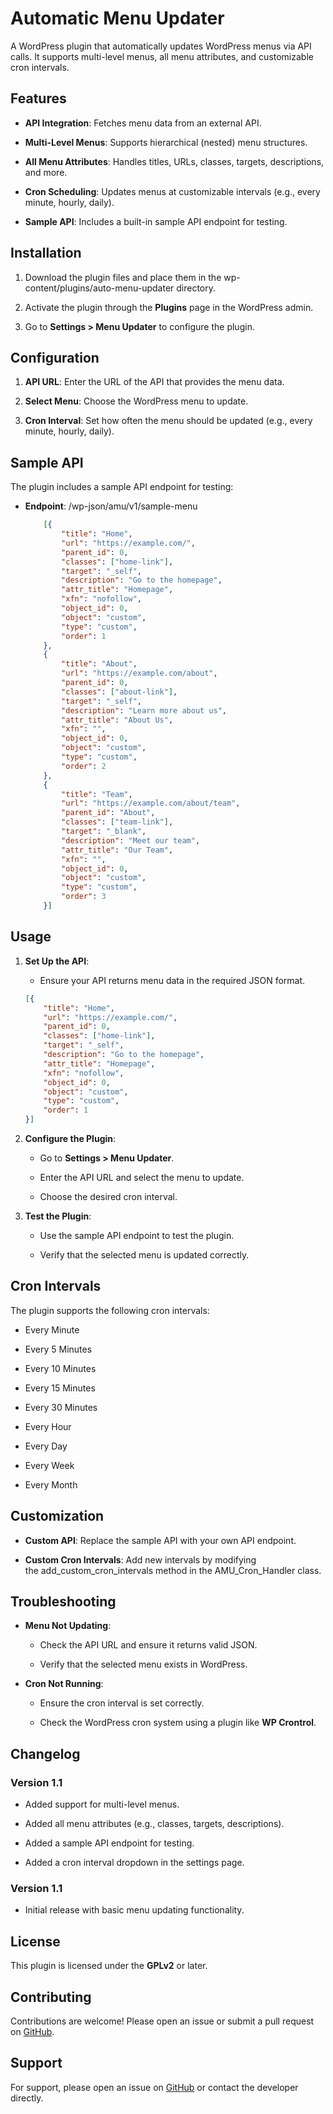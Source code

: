 **Automatic Menu Updater**
==========================

A WordPress plugin that automatically updates WordPress menus via API calls. It supports multi-level menus, all menu attributes, and customizable cron intervals.

**Features**
------------

*   **API Integration**: Fetches menu data from an external API.
    
*   **Multi-Level Menus**: Supports hierarchical (nested) menu structures.
    
*   **All Menu Attributes**: Handles titles, URLs, classes, targets, descriptions, and more.
    
*   **Cron Scheduling**: Updates menus at customizable intervals (e.g., every minute, hourly, daily).
    
*   **Sample API**: Includes a built-in sample API endpoint for testing.
    

**Installation**
----------------

1.  Download the plugin files and place them in the wp-content/plugins/auto-menu-updater directory.
    
2.  Activate the plugin through the **Plugins** page in the WordPress admin.
    
3.  Go to **Settings > Menu Updater** to configure the plugin.
    

**Configuration**
-----------------

1.  **API URL**: Enter the URL of the API that provides the menu data.
    
2.  **Select Menu**: Choose the WordPress menu to update.
    
3.  **Cron Interval**: Set how often the menu should be updated (e.g., every minute, hourly, daily).
    

**Sample API**
--------------

The plugin includes a sample API endpoint for testing:

*   **Endpoint**: /wp-json/amu/v1/sample-menu
    
    ```json 
        [{
            "title": "Home",
            "url": "https://example.com/",
            "parent_id": 0,
            "classes": ["home-link"],
            "target": "_self",
            "description": "Go to the homepage",
            "attr_title": "Homepage",
            "xfn": "nofollow",
            "object_id": 0,
            "object": "custom",
            "type": "custom",
            "order": 1
        },
        {
            "title": "About",
            "url": "https://example.com/about",
            "parent_id": 0,
            "classes": ["about-link"],
            "target": "_self",
            "description": "Learn more about us",
            "attr_title": "About Us",
            "xfn": "",
            "object_id": 0,
            "object": "custom",
            "type": "custom",
            "order": 2
        },
        {
            "title": "Team",
            "url": "https://example.com/about/team",
            "parent_id": "About",
            "classes": ["team-link"],
            "target": "_blank",
            "description": "Meet our team",
            "attr_title": "Our Team",
            "xfn": "",
            "object_id": 0,
            "object": "custom",
            "type": "custom",
            "order": 3
        }]
     ```
    

**Usage**
---------

1.  **Set Up the API**:
    
    *   Ensure your API returns menu data in the required JSON format.
        
    ```json 
    [{
        "title": "Home",
        "url": "https://example.com/",
        "parent_id": 0,
        "classes": ["home-link"],
        "target": "_self",
        "description": "Go to the homepage",
        "attr_title": "Homepage",
        "xfn": "nofollow",
        "object_id": 0,
        "object": "custom",
        "type": "custom",
        "order": 1
    }]
    ```
        
2.  **Configure the Plugin**:
    
    *   Go to **Settings > Menu Updater**.
        
    *   Enter the API URL and select the menu to update.
        
    *   Choose the desired cron interval.
        
3.  **Test the Plugin**:
    
    *   Use the sample API endpoint to test the plugin.
        
    *   Verify that the selected menu is updated correctly.
        

**Cron Intervals**
------------------

The plugin supports the following cron intervals:

*   Every Minute
    
*   Every 5 Minutes
    
*   Every 10 Minutes
    
*   Every 15 Minutes
    
*   Every 30 Minutes
    
*   Every Hour
    
*   Every Day
    
*   Every Week
    
*   Every Month
    

**Customization**
-----------------

*   **Custom API**: Replace the sample API with your own API endpoint.
    
*   **Custom Cron Intervals**: Add new intervals by modifying the add\_custom\_cron\_intervals method in the AMU\_Cron\_Handler class.
    

**Troubleshooting**
-------------------

*   **Menu Not Updating**:
    
    *   Check the API URL and ensure it returns valid JSON.
        
    *   Verify that the selected menu exists in WordPress.
        
*   **Cron Not Running**:
    
    *   Ensure the cron interval is set correctly.
        
    *   Check the WordPress cron system using a plugin like **WP Crontrol**.
        

**Changelog**
-------------

### **Version 1.1**

*   Added support for multi-level menus.
    
*   Added all menu attributes (e.g., classes, targets, descriptions).
    
*   Added a sample API endpoint for testing.
    
*   Added a cron interval dropdown in the settings page.
    

### **Version 1.1**

*   Initial release with basic menu updating functionality.
    

**License**
-----------

This plugin is licensed under the **GPLv2** or later.

**Contributing**
----------------

Contributions are welcome! Please open an issue or submit a pull request on [GitHub](https://github.com/your-repo/auto-menu-updater).

**Support**
-----------

For support, please open an issue on [GitHub](https://github.com/your-repo/auto-menu-updater) or contact the developer directly.